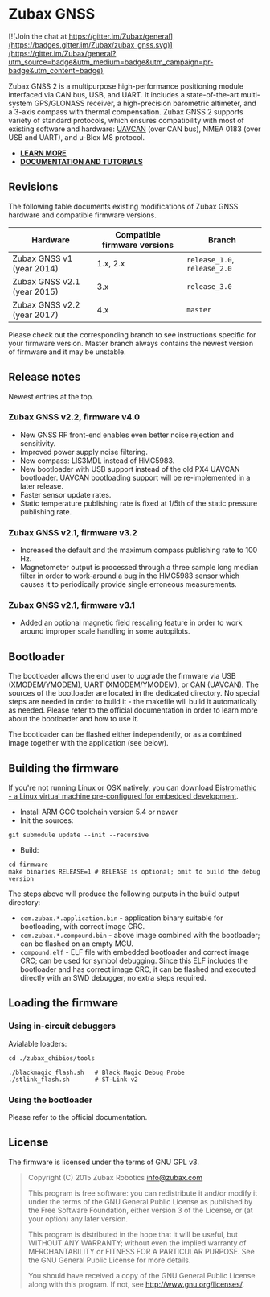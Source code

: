 Zubax GNSS
==========

[![Join the chat at https://gitter.im/Zubax/general](https://badges.gitter.im/Zubax/zubax_gnss.svg)](https://gitter.im/Zubax/general?utm_source=badge&utm_medium=badge&utm_campaign=pr-badge&utm_content=badge)

Zubax GNSS 2 is a multipurpose high-performance positioning module interfaced via CAN bus, USB, and UART.
It includes a state-of-the-art multi-system GPS/GLONASS receiver, a high-precision barometric altimeter,
and a 3-axis compass with thermal compensation.
Zubax GNSS 2 supports variety of standard protocols, which ensures compatibility with most of existing
software and hardware: [UAVCAN](/uavcan) (over CAN bus), NMEA 0183 (over USB and UART),
and u-Blox M8 protocol.

* [**LEARN MORE**](http://zubax.com/product/zubax-gnss-2)
* [**DOCUMENTATION AND TUTORIALS**](http://docs.zubax.com/zubax_gnss_2)

## Revisions

The following table documents existing modifications of Zubax GNSS hardware and compatible firmware versions.

Hardware                        | Compatible firmware versions  | Branch
--------------------------------|-------------------------------|----------------------------
Zubax GNSS v1 (year 2014)       | 1.x, 2.x                      | `release_1.0`, `release_2.0`
Zubax GNSS v2.1 (year 2015)     | 3.x                           | `release_3.0`
Zubax GNSS v2.2 (year 2017)     | 4.x                           | `master`

Please check out the corresponding branch to see instructions specific for your firmware version.
Master branch always contains the newest version of firmware and it may be unstable.

## Release notes

Newest entries at the top.

### Zubax GNSS v2.2, firmware v4.0

* New GNSS RF front-end enables even better noise rejection and sensitivity.
* Improved power supply noise filtering.
* New compass: LIS3MDL instead of HMC5983.
* New bootloader with USB support instead of the old PX4 UAVCAN bootloader.
UAVCAN bootloading support will be re-implemented in a later release.
* Faster sensor update rates.
* Static temperature publishing rate is fixed at 1/5th of the static pressure publishing rate.

### Zubax GNSS v2.1, firmware v3.2

* Increased the default and the maximum compass publishing rate to 100 Hz.
* Magnetometer output is processed through a three sample long median filter in order to work-around a bug in the
HMC5983 sensor which causes it to periodically provide single erroneous measurements.

### Zubax GNSS v2.1, firmware v3.1

* Added an optional magnetic field rescaling feature in order to work around improper scale handling in some autopilots.

## Bootloader

The bootloader allows the end user to upgrade the firmware via
USB (XMODEM/YMODEM), UART (XMODEM/YMODEM), or CAN (UAVCAN).
The sources of the bootloader are located in the dedicated directory.
No special steps are needed in order to build it - the makefile will build it automatically as needed.
Please refer to the official documentation in order to learn more about the bootloader and how to use it.

The bootloader can be flashed either independently, or as a combined image together with the application (see below).

## Building the firmware

If you're not running Linux or OSX natively, you can download
[Bistromathic - a Linux virtual machine pre-configured for embedded development](https://files.zubax.com/vm/bistromathic.ova).

* Install ARM GCC toolchain version 5.4 or newer
* Init the sources:
```shell
git submodule update --init --recursive
```
* Build:
```shell
cd firmware
make binaries RELEASE=1 # RELEASE is optional; omit to build the debug version
```

The steps above will produce the following outputs in the build output directory:

* `com.zubax.*.application.bin` - application binary suitable for bootloading, with correct image CRC.
* `com.zubax.*.compound.bin` - above image combined with the bootloader; can be flashed on an empty MCU.
* `compound.elf` - ELF file with embedded bootloader and correct image CRC; can be used for symbol
debugging. Since this ELF includes the bootloader and has correct image CRC, it can be flashed and executed directly
with an SWD debugger, no extra steps required.

## Loading the firmware

### Using in-circuit debuggers

Avialable loaders:

```shell
cd ./zubax_chibios/tools

./blackmagic_flash.sh   # Black Magic Debug Probe
./stlink_flash.sh       # ST-Link v2
```

### Using the bootloader

Please refer to the official documentation.

## License

The firmware is licensed under the terms of GNU GPL v3.

> Copyright (C) 2015 Zubax Robotics info@zubax.com
>
> This program is free software: you can redistribute it and/or modify it under the terms of the
> GNU General Public License as published by the Free Software Foundation, either version 3 of the License,
> or (at your option) any later version.
>
> This program is distributed in the hope that it will be useful, but WITHOUT ANY WARRANTY;
> without even the implied warranty of MERCHANTABILITY or FITNESS FOR A PARTICULAR PURPOSE.
> See the GNU General Public License for more details.
>
> You should have received a copy of the GNU General Public License along with this program.
> If not, see http://www.gnu.org/licenses/.
